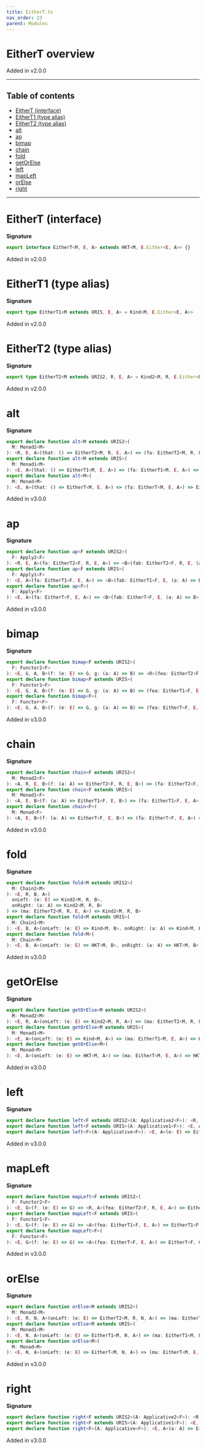```yaml
---
title: EitherT.ts
nav_order: 23
parent: Modules
---
```


# EitherT overview

Added in v2.0.0

---

<h2 class="text-delta">Table of contents</h2>

- [EitherT (interface)](#eithert-interface)
- [EitherT1 (type alias)](#eithert1-type-alias)
- [EitherT2 (type alias)](#eithert2-type-alias)
- [alt](#alt)
- [ap](#ap)
- [bimap](#bimap)
- [chain](#chain)
- [fold](#fold)
- [getOrElse](#getorelse)
- [left](#left)
- [mapLeft](#mapleft)
- [orElse](#orelse)
- [right](#right)

---

# EitherT (interface)

**Signature**

```ts
export interface EitherT<M, E, A> extends HKT<M, E.Either<E, A>> {}
```

Added in v2.0.0

# EitherT1 (type alias)

**Signature**

```ts
export type EitherT1<M extends URIS, E, A> = Kind<M, E.Either<E, A>>
```

Added in v2.0.0

# EitherT2 (type alias)

**Signature**

```ts
export type EitherT2<M extends URIS2, R, E, A> = Kind2<M, R, E.Either<E, A>>
```

Added in v2.0.0

# alt

**Signature**

```ts
export declare function alt<M extends URIS2>(
  M: Monad2<M>
): <R, E, A>(that: () => EitherT2<M, R, E, A>) => (fa: EitherT2<M, R, E, A>) => EitherT2<M, R, E, A>
export declare function alt<M extends URIS>(
  M: Monad1<M>
): <E, A>(that: () => EitherT1<M, E, A>) => (fa: EitherT1<M, E, A>) => EitherT1<M, E, A>
export declare function alt<M>(
  M: Monad<M>
): <E, A>(that: () => EitherT<M, E, A>) => (fa: EitherT<M, E, A>) => EitherT<M, E, A>
```

Added in v3.0.0

# ap

**Signature**

```ts
export declare function ap<F extends URIS2>(
  F: Apply2<F>
): <R, E, A>(fa: EitherT2<F, R, E, A>) => <B>(fab: EitherT2<F, R, E, (a: A) => B>) => EitherT2<F, R, E, B>
export declare function ap<F extends URIS>(
  F: Apply1<F>
): <E, A>(fa: EitherT1<F, E, A>) => <B>(fab: EitherT1<F, E, (a: A) => B>) => EitherT1<F, E, B>
export declare function ap<F>(
  F: Apply<F>
): <E, A>(fa: EitherT<F, E, A>) => <B>(fab: EitherT<F, E, (a: A) => B>) => EitherT<F, E, B>
```

Added in v3.0.0

# bimap

**Signature**

```ts
export declare function bimap<F extends URIS2>(
  F: Functor2<F>
): <E, G, A, B>(f: (e: E) => G, g: (a: A) => B) => <R>(fea: EitherT2<F, R, E, A>) => EitherT2<F, R, G, B>
export declare function bimap<F extends URIS>(
  F: Functor1<F>
): <E, G, A, B>(f: (e: E) => G, g: (a: A) => B) => (fea: EitherT1<F, E, A>) => EitherT1<F, G, B>
export declare function bimap<F>(
  F: Functor<F>
): <E, G, A, B>(f: (e: E) => G, g: (a: A) => B) => (fea: EitherT<F, E, A>) => EitherT<F, G, B>
```

Added in v3.0.0

# chain

**Signature**

```ts
export declare function chain<F extends URIS2>(
  M: Monad2<F>
): <A, R, E, B>(f: (a: A) => EitherT2<F, R, E, B>) => (fa: EitherT2<F, R, E, A>) => EitherT2<F, R, E, B>
export declare function chain<F extends URIS>(
  M: Monad1<F>
): <A, E, B>(f: (a: A) => EitherT1<F, E, B>) => (fa: EitherT1<F, E, A>) => EitherT1<F, E, B>
export declare function chain<F>(
  M: Monad<F>
): <A, E, B>(f: (a: A) => EitherT<F, E, B>) => (fa: EitherT<F, E, A>) => EitherT<F, E, B>
```

Added in v3.0.0

# fold

**Signature**

```ts
export declare function fold<M extends URIS2>(
  M: Chain2<M>
): <E, R, B, A>(
  onLeft: (e: E) => Kind2<M, R, B>,
  onRight: (a: A) => Kind2<M, R, B>
) => (ma: EitherT2<M, R, E, A>) => Kind2<M, R, B>
export declare function fold<M extends URIS>(
  M: Chain1<M>
): <E, B, A>(onLeft: (e: E) => Kind<M, B>, onRight: (a: A) => Kind<M, B>) => (ma: EitherT1<M, E, A>) => Kind<M, B>
export declare function fold<M>(
  M: Chain<M>
): <E, B, A>(onLeft: (e: E) => HKT<M, B>, onRight: (a: A) => HKT<M, B>) => (ma: EitherT<M, E, A>) => HKT<M, B>
```

Added in v3.0.0

# getOrElse

**Signature**

```ts
export declare function getOrElse<M extends URIS2>(
  M: Monad2<M>
): <E, R, A>(onLeft: (e: E) => Kind2<M, R, A>) => (ma: EitherT2<M, R, E, A>) => Kind2<M, R, A>
export declare function getOrElse<M extends URIS>(
  M: Monad1<M>
): <E, A>(onLeft: (e: E) => Kind<M, A>) => (ma: EitherT1<M, E, A>) => Kind<M, A>
export declare function getOrElse<M>(
  M: Monad<M>
): <E, A>(onLeft: (e: E) => HKT<M, A>) => (ma: EitherT<M, E, A>) => HKT<M, A>
```

Added in v3.0.0

# left

**Signature**

```ts
export declare function left<F extends URIS2>(A: Applicative2<F>): <R, E, A>(e: E) => EitherT2<F, R, E, A>
export declare function left<F extends URIS>(A: Applicative1<F>): <E, A>(e: E) => EitherT1<F, E, A>
export declare function left<F>(A: Applicative<F>): <E, A>(e: E) => EitherT<F, E, A>
```

Added in v3.0.0

# mapLeft

**Signature**

```ts
export declare function mapLeft<F extends URIS2>(
  F: Functor2<F>
): <E, G>(f: (e: E) => G) => <R, A>(fea: EitherT2<F, R, E, A>) => EitherT2<F, R, G, A>
export declare function mapLeft<F extends URIS>(
  F: Functor1<F>
): <E, G>(f: (e: E) => G) => <A>(fea: EitherT1<F, E, A>) => EitherT1<F, G, A>
export declare function mapLeft<F>(
  F: Functor<F>
): <E, G>(f: (e: E) => G) => <A>(fea: EitherT<F, E, A>) => EitherT<F, G, A>
```

Added in v3.0.0

# orElse

**Signature**

```ts
export declare function orElse<M extends URIS2>(
  M: Monad2<M>
): <E, R, N, A>(onLeft: (e: E) => EitherT2<M, R, N, A>) => (ma: EitherT2<M, R, E, A>) => EitherT2<M, R, N, A>
export declare function orElse<M extends URIS>(
  M: Monad1<M>
): <E, N, A>(onLeft: (e: E) => EitherT1<M, N, A>) => (ma: EitherT1<M, E, A>) => EitherT1<M, N, A>
export declare function orElse<M>(
  M: Monad<M>
): <E, N, A>(onLeft: (e: E) => EitherT<M, N, A>) => (ma: EitherT<M, E, A>) => EitherT<M, N, A>
```

Added in v3.0.0

# right

**Signature**

```ts
export declare function right<F extends URIS2>(A: Applicative2<F>): <R, E, A>(a: A) => EitherT2<F, R, E, A>
export declare function right<F extends URIS>(A: Applicative1<F>): <E, A>(a: A) => EitherT1<F, E, A>
export declare function right<F>(A: Applicative<F>): <E, A>(a: A) => EitherT<F, E, A>
```

Added in v3.0.0
